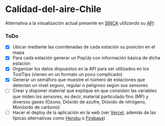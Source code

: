 # Calidad-del-aire-Chile

Alternativa a la visualización actual presente en [SINCA](https://sinca.mma.gob.cl/) utilizando su [API](https://sinca.mma.gob.cl/index.php/json/listadomapa2k19/)

### ToDo
- [x] Ubicar mediante las coordenadas de cada estación su posición en el mapa
- [x] Para cada estación generar un PopUp con información básica de dicha estación
- [x] Organizar los datos dispuestos en la API para ser utilizados en los ToolTips (vienen en un formato un poco complicado)
- [x] Generar un semáforo que muestre el número de estaciones que detectan un nivel seguro, regular o peligroso según sus sensores
- [ ] Crear y disponer material que explique en que consisten las variables que miden los sensores, es decir, material particulado fino (MP) y diversos gases (Ozono, Dióxido de azufre, Dióxido de nitrógeno, Monóxido de carbono)
- [ ] Hacer el deploy de la aplicación en la web (ver [Vercel](https://vercel.com/), además de las típicas alternativas como [Heroku](https://www.heroku.com/) o [Firebase](https://firebase.google.com/?gclid=CjwKCAiA85efBhBbEiwAD7oLQLKn-UyKzqvuicEP6YkkmCb025lfG96bdmpFMrHwW_LbfotJcoC1lhoCYa0QAvD_BwE&gclsrc=aw.ds))
